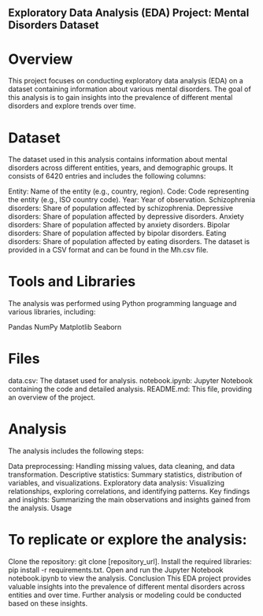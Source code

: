 ## Exploratory Data Analysis (EDA) Project: Mental Disorders Dataset

# Overview

This project focuses on conducting exploratory data analysis (EDA) on a dataset containing information about various mental disorders. The goal of this analysis is to gain insights into the prevalence of different mental disorders and explore trends over time.

# Dataset

The dataset used in this analysis contains information about mental disorders across different entities, years, and demographic groups. It consists of 6420 entries and includes the following columns:

Entity: Name of the entity (e.g., country, region).
Code: Code representing the entity (e.g., ISO country code).
Year: Year of observation.
Schizophrenia disorders: Share of population affected by schizophrenia.
Depressive disorders: Share of population affected by depressive disorders.
Anxiety disorders: Share of population affected by anxiety disorders.
Bipolar disorders: Share of population affected by bipolar disorders.
Eating disorders: Share of population affected by eating disorders.
The dataset is provided in a CSV format and can be found in the Mh.csv file.

# Tools and Libraries
The analysis was performed using Python programming language and various libraries, including:

Pandas
NumPy
Matplotlib
Seaborn

# Files
data.csv: The dataset used for analysis.
notebook.ipynb: Jupyter Notebook containing the code and detailed analysis.
README.md: This file, providing an overview of the project.
# Analysis
The analysis includes the following steps:

Data preprocessing: Handling missing values, data cleaning, and data transformation.
Descriptive statistics: Summary statistics, distribution of variables, and visualizations.
Exploratory data analysis: Visualizing relationships, exploring correlations, and identifying patterns.
Key findings and insights: Summarizing the main observations and insights gained from the analysis.
Usage
# To replicate or explore the analysis:

Clone the repository: git clone [repository_url].
Install the required libraries: pip install -r requirements.txt.
Open and run the Jupyter Notebook notebook.ipynb to view the analysis.
Conclusion
This EDA project provides valuable insights into the prevalence of different mental disorders across entities and over time. Further analysis or modeling could be conducted based on these insights.
